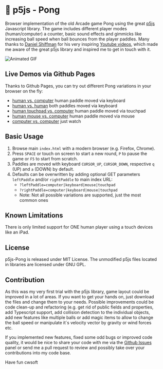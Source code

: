 # 👀 p5js - Pong

Browser implementation of the old Arcade game Pong using the great [p5js](https://p5js.org/) Javascript library. The game includes different player modes (human/computer) a counter, basic sound effects and gimmicks like increasing ball speed when ball bounces from the player paddles. Many thanks to [Daniel Shiffman](https://shiffman.net/) for his very inspiring [Youtube videos](https://www.youtube.com/c/TheCodingTrain/playlists), which made me aware of the great p5js library and inspired me to get in touch with it.

![Animated GIF](./screenshot.gif)

## Live Demos via Github Pages

Thanks to Github Pages, you can try out different Pong variations in your browser on the fly:

- [human vs. computer](https://cwsoft.github.io/p5js-pong/) human paddle moved via keyboard
- [human vs. human](https://cwsoft.github.io/p5js-pong/?leftPaddle=keyboard&rightPaddle=keyboard) both paddles moved via keyboard
- [human touchpad vs. computer](https://cwsoft.github.io/p5js-pong/?leftPaddle=touchpad) human paddle moved via touchpad
- [human mouse vs. computer](https://cwsoft.github.io/p5js-pong/?leftPaddle=mouse) human paddle moved via mouse
- [computer vs. computer](https://cwsoft.github.io/p5js-pong/?leftPaddle=computer&rightPaddle=computer) just watch

## Basic Usage

1.  Browse main `index.html` with a modern browser (e.g. Firefox, Chrome).
2.  Press `SPACE` or touch on screen to start a new round, `P` to pause the game or `F5` to start from scratch.
3.  Paddles are moved with keyboard `CURSOR_UP`, `CURSOR_DOWN`, respective `q` (UP) and `a` (DOWN) by default.
4.  Defaults can be overwritten by adding optional GET parameters `leftPaddle` and/or `rightPaddle` to main index URL:
    - `?leftPaddle=computer|keyboard|mouse|touchpad`
    - `?rightPaddle=computer|keyboard|mouse|touchpad`
    - Note: Not all possible variations are supported, just the most common ones

## Known Limitations

There is only limited support for ONE human player using a touch devices like an iPad.

## License
p5js-Pong is released under MIT License. The unmodified p5js files located in libraries are licensed under GNU GPL.

## Contribution

As this was my very first trial with the p5js library, game layout could be improved in a lot of areas. If you want to get your hands on, just download the files and change them to your needs. Possible improvements could be code clean-up and refactoring (e.g. get rid of public fields and properties, add Typescript support, add collision detection to the individual objects, add new features like multiple balls or add magic items to allow to change the ball speed or manipulate it´s velocity vector by gravity or wind forces etc.

If you implemented new features, fixed some odd bugs or improved code quality, it would be nice to share your code with me via the [Github Issues](https://github.com/cwsoft/p5js-pong/issues) panel or send me a pull request to review and possibly take over your contributions into my code base.

Have fun
cwsoft
